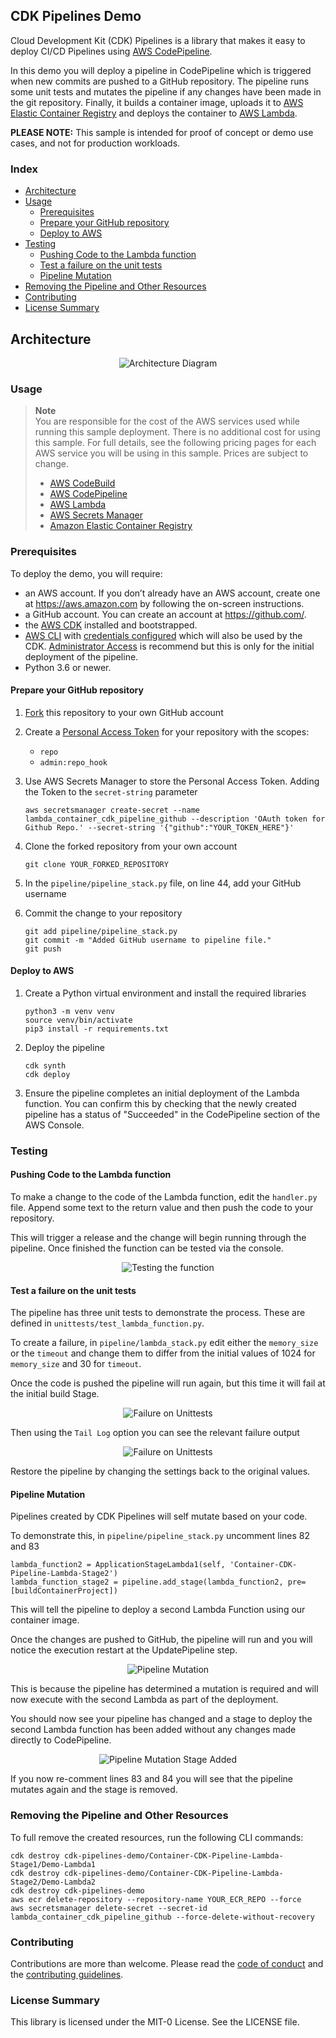 ## CDK Pipelines Demo

Cloud Development Kit (CDK) Pipelines is a library that makes it easy to deploy CI/CD Pipelines using [AWS CodePipeline](https://aws.amazon.com/codepipeline/).

In this demo you will deploy a pipeline in CodePipeline which is triggered when new commits are pushed to a GitHub repository. The pipeline runs some unit tests and mutates the pipeline if any changes have been made in the git repository. Finally, it builds a container image, uploads it to [AWS Elastic Container Registry](https://aws.amazon.com/ecr/) and deploys the container to [AWS Lambda](https://aws.amazon.com/lambda/).

**PLEASE NOTE:** This sample is intended for proof of concept or demo use cases, and not for production workloads.

### Index

- [Architecture](#architecture)
- [Usage](#usage)
  - [Prerequisites](#prerequisites)
  - [Prepare your GitHub repository](#Prepare-your-GitHub-repository)
  - [Deploy to AWS](#Deploy-to-AWS)
- [Testing](#Testing)
  - [Pushing Code to the Lambda function](#Pushing-Code-to-the-Lambda-function)
  - [Test a failure on the unit tests](#Test-a-failure-on-the-unit-tests)
  - [Pipeline Mutation](#pipeline-mutation)
- [Removing the Pipeline and Other Resources](#Removing-the-Pipeline-and-Other-Resources)
- [Contributing](#contributing)
- [License Summary](#License-Summary)

## Architecture

<p align="center">
  <img src="imgs/arch-pipeline.PNG" alt="Architecture Diagram" />
</p>

### Usage

> **Note**  
> You are responsible for the cost of the AWS services used while running this sample deployment. There is no additional cost for using this sample. For full details, see the following pricing pages for each AWS service you will be using in this sample. Prices are subject to change.
>
> - [AWS CodeBuild](https://aws.amazon.com/codebuild/pricing/)
> - [AWS CodePipeline](https://aws.amazon.com/codepipeline/pricing/)
> - [AWS Lambda](https://aws.amazon.com/lambda/pricing/)
> - [AWS Secrets Manager](https://aws.amazon.com/secrets-manager/pricing/)
> - [Amazon Elastic Container Registry](https://aws.amazon.com/ecr/pricing/)

### Prerequisites

To deploy the demo, you will require:

- an AWS account. If you don’t already have an AWS account, create one at <https://aws.amazon.com> by following the on-screen instructions.
- a GitHub account. You can create an account at <https://github.com/>.
- the [AWS CDK](https://docs.aws.amazon.com/cdk/latest/guide/getting_started.html#getting_started_install) installed and bootstrapped.
- [AWS CLI](https://docs.aws.amazon.com/cli/latest/userguide/cli-chap-welcome.html) with [credentials configured](https://docs.aws.amazon.com/cli/latest/userguide/cli-configure-files.html) which will also be used by the CDK. [Administrator Access](https://docs.aws.amazon.com/cdk/api/latest/python/aws_cdk.pipelines/README.html#provisioning-the-pipeline) is recommend but this is only for the initial deployment of the pipeline.
- Python 3.6 or newer.

#### Prepare your GitHub repository

1. [Fork](https://docs.github.com/en/get-started/quickstart/fork-a-repo) this repository to your own GitHub account
2. Create a [Personal Access Token](https://docs.github.com/en/github/authenticating-to-github/keeping-your-account-and-data-secure/creating-a-personal-access-token) for your repository with the scopes:
   - `repo`
   - `admin:repo_hook`
3. Use AWS Secrets Manager to store the Personal Access Token. Adding the Token to the `secret-string` parameter
   ```
   aws secretsmanager create-secret --name lambda_container_cdk_pipeline_github --description 'OAuth token for Github Repo.' --secret-string '{"github":"YOUR_TOKEN_HERE"}'
   ```
4. Clone the forked repository from your own account

   ```
   git clone YOUR_FORKED_REPOSITORY
   ```

5. In the `pipeline/pipeline_stack.py` file, on line 44, add your GitHub username

6. Commit the change to your repository

   ```
   git add pipeline/pipeline_stack.py
   git commit -m "Added GitHub username to pipeline file."
   git push
   ```

#### Deploy to AWS

1. Create a Python virtual environment and install the required libraries

   ```
   python3 -m venv venv
   source venv/bin/activate
   pip3 install -r requirements.txt
   ```

2. Deploy the pipeline

   ```
   cdk synth
   cdk deploy
   ```

3. Ensure the pipeline completes an initial deployment of the Lambda function. You can confirm this by checking that the newly created pipeline has a status of "Succeeded" in the CodePipeline section of the AWS Console.

### Testing

#### Pushing Code to the Lambda function

To make a change to the code of the Lambda function, edit the `handler.py` file. Append some text to the return value and then push the code to your repository.

This will trigger a release and the change will begin running through the pipeline. Once finished the function can be tested via the console.

<p align="center">
  <img src="imgs/test_function.PNG" alt="Testing the function" />
</p>

#### Test a failure on the unit tests

The pipeline has three unit tests to demonstrate the process. These are defined in `unittests/test_lambda_function.py`.

To create a failure, in `pipeline/lambda_stack.py` edit either the `memory_size` or the `timeout` and change them to differ from the initial values of 1024 for `memory_size` and 30 for `timeout`.

Once the code is pushed the pipeline will run again, but this time it will fail at the initial build Stage.

<p align="center">
  <img src="imgs/unittestfail.PNG" alt="Failure on Unittests" />
</p>

Then using the `Tail Log` option you can see the relevant failure output

<p align="center">
  <img src="imgs/unittestfail1.PNG" alt="Failure on Unittests" />
</p>

Restore the pipeline by changing the settings back to the original values.

#### Pipeline Mutation

Pipelines created by CDK Pipelines will self mutate based on your code.

To demonstrate this, in `pipeline/pipeline_stack.py` uncomment lines 82 and 83

```
lambda_function2 = ApplicationStageLambda1(self, 'Container-CDK-Pipeline-Lambda-Stage2')
lambda_function_stage2 = pipeline.add_stage(lambda_function2, pre=[buildContainerProject])
```

This will tell the pipeline to deploy a second Lambda Function using our container image.

Once the changes are pushed to GitHub, the pipeline will run and you will notice the execution restart at the UpdatePipeline step.

<p align="center">
  <img src="imgs/pipeline_mutation.PNG" alt="Pipeline Mutation" />
</p>

This is because the pipeline has determined a mutation is required and will now execute with the second Lambda as part of the deployment.

You should now see your pipeline has changed and a stage to deploy the second Lambda function has been added without any changes made directly to CodePipeline.

<p align="center">
  <img src="imgs/pipeline_mutation_stage_added.PNG" alt="Pipeline Mutation Stage Added" />
</p>

If you now re-comment lines 83 and 84 you will see that the pipeline mutates again and the stage is removed.

### Removing the Pipeline and Other Resources

To full remove the created resources, run the following CLI commands:

```
cdk destroy cdk-pipelines-demo/Container-CDK-Pipeline-Lambda-Stage1/Demo-Lambda1
cdk destroy cdk-pipelines-demo/Container-CDK-Pipeline-Lambda-Stage2/Demo-Lambda2
cdk destroy cdk-pipelines-demo
aws ecr delete-repository --repository-name YOUR_ECR_REPO --force
aws secretsmanager delete-secret --secret-id lambda_container_cdk_pipeline_github --force-delete-without-recovery
```

### Contributing

Contributions are more than welcome. Please read the [code of conduct](CODE_OF_CONDUCT.md) and the [contributing guidelines](CONTRIBUTING.md).

### License Summary

This library is licensed under the MIT-0 License. See the LICENSE file.
